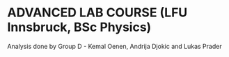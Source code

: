 # ADVANCED LAB COURSE (LFU Innsbruck, BSc Physics)

Analysis done by Group D - Kemal Oenen, Andrija Djokic and Lukas Prader

